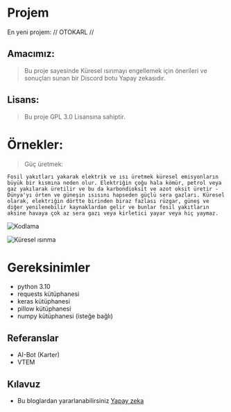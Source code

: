 # Projem

En yeni projem: // OTOKARL //

## Amacımız:
> Bu proje sayesinde Küresel ısınmayı engellemek için önerileri ve sonuçları sunan bir Discord botu Yapay zekasıdır.

## Lisans:
> Bu proje GPL 3.0 Lisansına sahiptir.

# Örnekler:
> Güç üretmek:

    Fosil yakıtları yakarak elektrik ve ısı üretmek küresel emisyonların büyük bir kısmına neden olur. Elektriğin çoğu hala kömür, petrol veya gaz yakılarak üretilir ve bu da karbondioksit ve azot oksit üretir - Dünya'yı örten ve güneşin ısısını hapseden güçlü sera gazları. Küresel olarak, elektriğin dörtte birinden biraz fazlası rüzgar, güneş ve diğer yenilenebilir kaynaklardan gelir ve bunlar fosil yakıtların aksine havaya çok az sera gazı veya kirletici yayar veya hiç yaymaz.

![Kodlama](https://github.com/user-attachments/assets/480a60a9-775f-4913-883a-841214aa5cea)

![Küresel ısınma](https://github.com/user-attachments/assets/204c9cd1-e87c-4880-bad2-f5e9b48a9a7e)

# Gereksinimler
- python 3.10 
- requests kütüphanesi
- keras kütüphanesi
- pillow kütüphanesi
- numpy kütüphanesi (isteğe bağlı)

## Referanslar
- AI-Bot (Karter)
- VTEM

## Kılavuz
- Bu bloglardan yararlanabilirsiniz [Yapay zeka](https://www.pecan.ai/blog/3-ways-build-your-own-ai-model/)